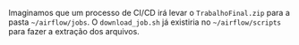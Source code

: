 Imaginamos que um processo de CI/CD irá levar o `TrabalhoFinal.zip` para a pasta `~/airflow/jobs`.
O `download_job.sh` já existiria no `~/airflow/scripts` para fazer a extração dos arquivos.